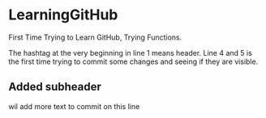 # LearningGitHub
First Time Trying to Learn GitHub, Trying Functions. 

The hashtag at the very beginning in line 1 means header.
Line 4 and 5 is the first time trying to commit some changes and seeing if they are visible. 

## Added subheader

wil add more text to commit on this line

